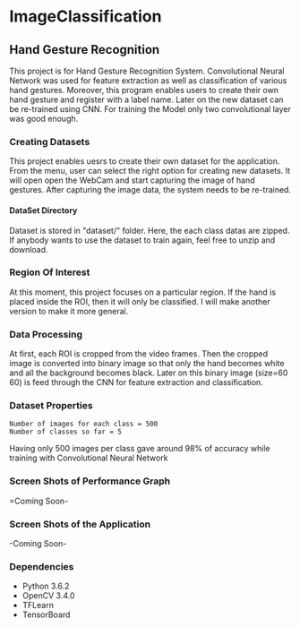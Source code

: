 # ImageClassification
## Hand Gesture Recognition
This project is for Hand Gesture Recognition System. Convolutional Neural Network was used for feature extraction as well as classification of various hand gestures. Moreover, this program enables users to create their own hand gesture and register with a label name. Later on the new dataset can be re-trained using CNN. For training the Model only two convolutional layer was good enough.

### Creating Datasets
This project enables uesrs to create their own dataset for the application. From the menu, user can select the right option for creating new datasets. It will open open the WebCam and start capturing the image of hand gestures. After capturing the image data, the system needs to be re-trained. 

#### DataSet Directory
Dataset is stored in "dataset/" folder. Here, the each class datas are zipped. If anybody wants to use the dataset to train again, feel free to unzip and download.

### Region Of Interest
At this moment, this project focuses on a particular region. If the hand is placed inside the ROI, then it will only be classified. I will make another version to make it more general.

### Data Processing
At first, each ROI is cropped from the video frames. Then the cropped image is converted into binary image so that only the hand becomes white and all the background becomes black. Later on this binary image (size=60 60) is feed through the CNN for feature extraction and classification.

### Dataset Properties	
	Number of images for each class = 500
	Number of classes so far = 5
Having only 500 images per class gave around 98% of accuracy while training with Convolutional Neural Network

### Screen Shots of Performance Graph
=Coming Soon-

### Screen Shots of the Application
-Coming Soon-

### Dependencies
* Python 3.6.2
* OpenCV 3.4.0
* TFLearn
* TensorBoard

